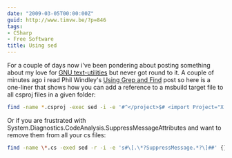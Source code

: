 ```yaml
---
date: "2009-03-05T00:00:00Z"
guid: http://www.timvw.be/?p=846
tags:
- CSharp
- Free Software
title: Using sed
---
```

For a couple of days now i've been pondering about posting something about my love for [GNU text-utilities](http://www.gnu.org/software/textutils/) but never got round to it. A couple of minutes ago i read Phil Windley's [Using Grep and Find](http://www.windley.com/archives/2009/03/using_grep_and_find.shtml) post so here is a one-liner that shows how you can add a reference to a msbuild target file to all csproj files in a given folder:

```bash
find -name *.csproj -exec sed -i -e '#^</project>$# <import Project="X:\\BuildTasks\\Corp.targets" />\r\n</project>' {} \;
```

Or if you are frustrated with System.Diagnostics.CodeAnalysis.SuppressMessageAttributes and want to remove them from all your cs files:

```bash
find -name \*.cs -exed sed -r -i -e 's#\[.\*?SuppressMessage.*?\]##' {} \";
```
